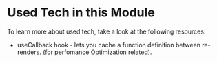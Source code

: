 # Used Tech in this Module

To learn more about used tech, take a look at the following resources:

- useCallback hook - lets you cache a function definition between re-renders. (for perfomance Optimization related).
